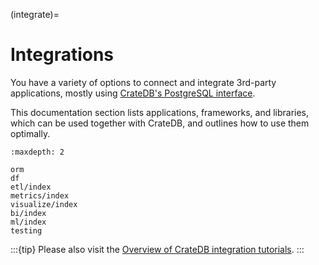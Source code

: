 (integrate)=

# Integrations

You have a variety of options to connect and integrate 3rd-party
applications, mostly using [CrateDB's PostgreSQL interface].

This documentation section lists applications, frameworks, and libraries,
which can be used together with CrateDB, and outlines how to use them
optimally.


```{toctree}
:maxdepth: 2

orm
df
etl/index
metrics/index
visualize/index
bi/index
ml/index
testing
```

:::{tip}
Please also visit the [Overview of CrateDB integration tutorials].
:::




[CrateDB's PostgreSQL interface]: inv:crate-reference#interface-postgresql
[Overview of CrateDB integration tutorials]: https://community.cratedb.com/t/overview-of-cratedb-integration-tutorials/1015
